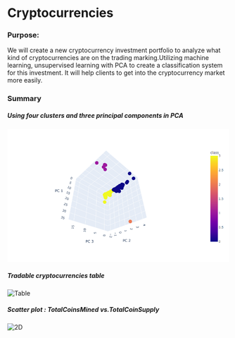 # Cryptocurrencies
### Purpose:
We will create a new cryptocurrency investment portfolio to analyze what kind of cryptocurrencies are 
on the trading marking.Utilizing machine learning, unsupervised learning with PCA to create a 
classification system for this investment. It will help clients to get into the 
cryptocurrency market more easily.
>
### Summary
##### Using four clusters and three principal components in PCA
![image](https://github.com/WeiTing83/Cryptocurrencies/blob/main/resources/image.png)
##### Tradable cryptocurrencies table
![Table]()
##### Scatter plot : TotalCoinsMined vs.TotalCoinSupply
![2D]()

